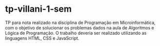 # tp-villani-1-sem
TP para nota realizado na disciplina de Programação em Microinformática, com o objetivo de solucionar os problemas dados na aula de Algoritmos e Lógica de Programação. O trabalho deveria ser realizado utilizando as linguagens HTML, CSS e JavaScript.

